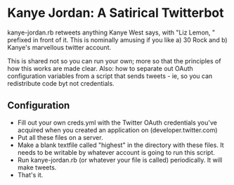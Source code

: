 Kanye Jordan: A Satirical Twitterbot
====================================

kanye-jordan.rb retweets anything Kanye West says, with "Liz Lemon, " prefixed in front of it. This is nominally amusing if you like a) 30 Rock and b) Kanye's marvellous twitter account.

This is shared not so you can run your own; more so that the principles of how this works are made clear. Also: how to separate out OAuth configuration variables from a script that sends tweets - ie, so you can redistribute code byt not credentials.

Configuration
-------------

* Fill out your own creds.yml with the Twitter OAuth credentials you've acquired when you created an application on (developer.twitter.com)
* Put all these files on a server.
* Make a blank textfile called "highest" in the directory with these files. It needs to be writable by whatever account is going to run this script.
* Run kanye-jordan.rb (or whatever your file is called) periodically. It will make tweets.
* That's it.